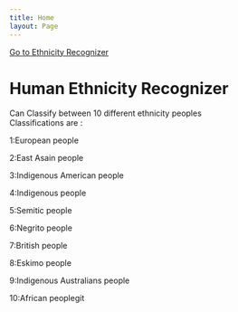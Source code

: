 ```yaml
---
title: Home
layout: Page
---
```

[Go to Ethnicity Recognizer](Ethnicity_recognizer.html)

# Human Ethnicity Recognizer
Can Classify between 10 different ethnicity peoples <br/>
Classifications are : <br/>

1:European people

2:East Asain  people

3:Indigenous American people 

4:Indigenous people

5:Semitic people

6:Negrito people

7:British people

8:Eskimo people

9:Indigenous Australians people

10:African peoplegit


